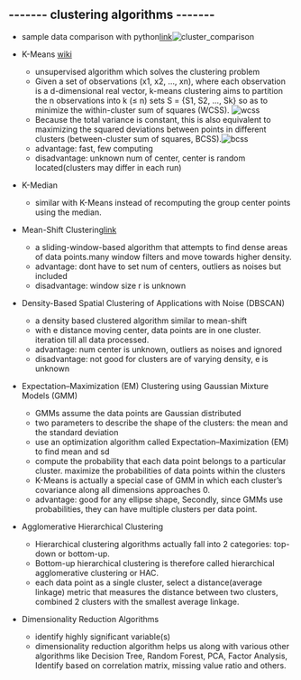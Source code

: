 ## ------- clustering algorithms -------
* sample data comparison with python[link](http://scikit-learn.org/stable/auto_examples/cluster/plot_cluster_comparison.html#sphx-glr-auto-examples-cluster-plot-cluster-comparison-py)![cluster_comparison](https://github.com/karina7rang/notes/blob/master/machine_learning/picture/machine_learning-clustering.png)

* K-Means [wiki](https://en.wikipedia.org/wiki/K-means_clustering)
  - unsupervised algorithm which  solves the clustering problem
  - Given a set of observations (x1, x2, …, xn), where each observation is a d-dimensional real vector, k-means clustering aims to partition the n observations into k (≤ n) sets S = {S1, S2, …, Sk} so as to minimize the within-cluster sum of squares (WCSS). ![wcss](https://github.com/karina7rang/notes/blob/master/machine_learning/picture/machine_learning-ml_term-kmeans-wcss.png)
  - Because the total variance is constant, this is also equivalent to maximizing the squared deviations between points in different clusters (between-cluster sum of squares, BCSS).![bcss](https://github.com/karina7rang/notes/blob/master/machine_learning/picture/machine_learning-ml_term-kmeans-bcss.png)
  - advantage: fast, few computing
  - disadvantage: unknown num of center, center is random located(clusters may differ in each run)
* K-Median
  - similar with K-Means instead of recomputing the group center points using the median. 

* Mean-Shift Clustering[link](https://towardsdatascience.com/the-5-clustering-algorithms-data-scientists-need-to-know-a36d136ef68)
  -  a sliding-window-based algorithm that attempts to find dense areas of data points.many window filters and move towards higher density.
  - advantage: dont have to set num of centers, outliers as noises but included
  - disadvantage: window size r is unknown

* Density-Based Spatial Clustering of Applications with Noise (DBSCAN)
  - a density based clustered algorithm similar to mean-shift
  - with e distance moving center, data points are in one cluster. iteration till all data processed.
  - advantage: num center is unknown, outliers as noises and ignored
  - disadvantage: not good for clusters are of varying density, e is unknown

* Expectation–Maximization (EM) Clustering using Gaussian Mixture Models (GMM)
  - GMMs assume the data points are Gaussian distributed
  - two parameters to describe the shape of the clusters: the mean and the standard deviation
  - use an optimization algorithm called Expectation–Maximization (EM) to find mean and sd
  - compute the probability that each data point belongs to a particular cluster. maximize the probabilities of data points within the clusters
  - K-Means is actually a special case of GMM in which each cluster’s covariance along all dimensions approaches 0.
  - advantage: good for any ellipse shape, Secondly, since GMMs use probabilities, they can have multiple clusters per data point.

* Agglomerative Hierarchical Clustering
  - Hierarchical clustering algorithms actually fall into 2 categories: top-down or bottom-up.
  - Bottom-up hierarchical clustering is therefore called hierarchical agglomerative clustering or HAC.
  - each data point as a single cluster, select a distance(average linkage) metric that measures the distance between two clusters, combined 2 clusters with the smallest average linkage.


* Dimensionality Reduction Algorithms
  - identify highly significant variable(s)
  - dimensionality reduction algorithm helps us along with various other algorithms like Decision Tree, Random Forest, PCA, Factor Analysis, Identify based on correlation matrix, missing value ratio and others.